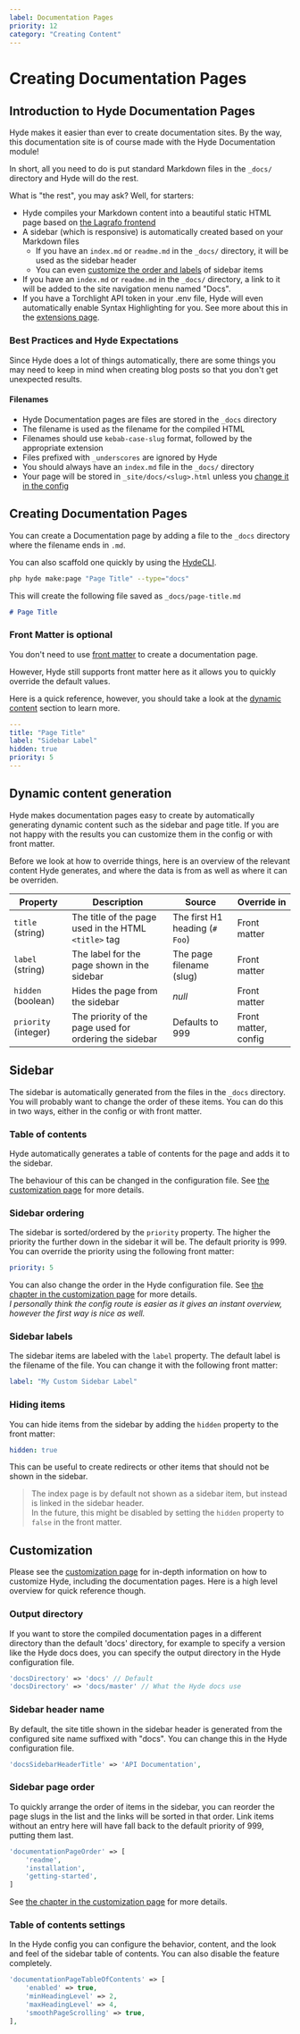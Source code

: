 ```yaml
---
label: Documentation Pages
priority: 12
category: "Creating Content"
---
```


# Creating Documentation Pages

## Introduction to Hyde Documentation Pages

Hyde makes it easier than ever to create documentation sites.
By the way, this documentation site is of course made with the Hyde Documentation module!

In short, all you need to do is put standard Markdown files in the `_docs/` directory and Hyde will do the rest.

What is "the rest", you may ask? Well, for starters:

- Hyde compiles your Markdown content into a beautiful static HTML page based on [the Lagrafo frontend](https://github.com/caendesilva/lagrafo)
- A sidebar (which is responsive) is automatically created based on your Markdown files
  - If you have an `index.md` or `readme.md` in the `_docs/` directory, it will be used as the sidebar header
  - You can even [customize the order and labels](#sidebar-page-order) of sidebar items
- If you have an `index.md` or `readme.md` in the `_docs/` directory,
  a link to it will be added to the site navigation menu named "Docs".
- If you have a Torchlight API token in your .env file, Hyde will even automatically enable Syntax Highlighting for you.
  See more about this in the [extensions page](extensions.html#torchlight).

### Best Practices and Hyde Expectations

Since Hyde does a lot of things automatically, there are some things you may need
to keep in mind when creating blog posts so that you don't get unexpected results.

#### Filenames

- Hyde Documentation pages are files are stored in the `_docs` directory
- The filename is used as the filename for the compiled HTML
- Filenames should use `kebab-case-slug` format, followed by the appropriate extension
- Files prefixed with `_underscores` are ignored by Hyde
- You should always have an `index.md` file in the `_docs/` directory
- Your page will be stored in `_site/docs/<slug>.html` unless you [change it in the config](#output-directory)


## Creating Documentation Pages
You can create a Documentation page by adding a file to the `_docs` directory where the filename ends in `.md`.

You can also scaffold one quickly by using the [HydeCLI](console-commands.html).

```bash
php hyde make:page "Page Title" --type="docs"
```

This will create the following file saved as `_docs/page-title.md`

```markdown
# Page Title
```

### Front Matter is optional

You don't need to use [front matter](blog-posts.html#supported-front-matter-properties) to create a documentation page.

However, Hyde still supports front matter here as it allows you to quickly override the default values.

Here is a quick reference, however, you should take a look at the [dynamic content](#dynamic-content-generation) section to learn more.

```yaml
---
title: "Page Title"
label: "Sidebar Label"
hidden: true
priority: 5
---
```


## Dynamic content generation

Hyde makes documentation pages easy to create by automatically generating dynamic content such as the sidebar and page title.
If you are not happy with the results you can customize them in the config or with front matter.

Before we look at how to override things, here is an overview of the relevant content Hyde generates,
and where the data is from as well as where it can be overriden.


| Property             | Description                                            | Source                         | Override in          |
|----------------------|--------------------------------------------------------|--------------------------------|----------------------|
| `title` (string)     | The title of the page used in the HTML `<title>` tag   | The first H1 heading (`# Foo`) | Front matter         |
| `label` (string)     | The label for the page shown in the sidebar            | The page filename (slug)       | Front matter         |
| `hidden` (boolean)   | Hides the page from the sidebar                        | _null_                         | Front matter         |
| `priority` (integer) | The priority of the page used for ordering the sidebar | Defaults to 999                | Front matter, config |


## Sidebar

The sidebar is automatically generated from the files in the `_docs` directory. You will probably want to change the order
of these items. You can do this in two ways, either in the config or with front matter.

### Table of contents

Hyde automatically generates a table of contents for the page and adds it to the sidebar.

The behaviour of this can be changed in the configuration file.
See [the customization page](customization.html#navigation-menu--sidebar) for more details.


### Sidebar ordering

The sidebar is sorted/ordered by the `priority` property. The higher the priority the further down in the sidebar it will be.
The default priority is 999. You can override the priority using the following front matter:

```yaml
priority: 5
```

You can also change the order in the Hyde configuration file.
See [the chapter in the customization page](customization.html#navigation-menu--sidebar) for more details. <br>
 _I personally think the config route is easier as it gives an instant overview, however the first way is nice as well._

### Sidebar labels

The sidebar items are labeled with the `label` property. The default label is the filename of the file.
You can change it with the following front matter:

```yaml
label: "My Custom Sidebar Label"
```

### Hiding items

You can hide items from the sidebar by adding the `hidden` property to the front matter:

```yaml
hidden: true
```

This can be useful to create redirects or other items that should not be shown in the sidebar.

> The index page is by default not shown as a sidebar item, but instead is linked in the sidebar header. <br>
> In the future, this might be disabled by setting the `hidden` property to `false` in the front matter.

## Customization

Please see the [customization page](customization.html) for in-depth information on how to customize Hyde,
including the documentation pages. Here is a high level overview for quick reference though.

### Output directory

If you want to store the compiled documentation pages in a different directory than the default 'docs' directory,
for example to specify a version like the Hyde docs does, you can specify the output directory in the Hyde configuration file.

```php
'docsDirectory' => 'docs' // Default
'docsDirectory' => 'docs/master' // What the Hyde docs use
```

### Sidebar header name

By default, the site title shown in the sidebar header is generated from the configured site name suffixed with "docs".
You can change this in the Hyde configuration file.

```php
'docsSidebarHeaderTitle' => 'API Documentation',
```

### Sidebar page order

To quickly arrange the order of items in the sidebar, you can reorder the page slugs in the list and the links will be sorted in that order.
Link items without an entry here will have fall back to the default priority of 999, putting them last.

```php
'documentationPageOrder' => [
    'readme',
    'installation',
    'getting-started',
]
```

See [the chapter in the customization page](customization.html#navigation-menu--sidebar) for more details. <br>


### Table of contents settings

In the Hyde config you can configure the behavior, content, and the look and feel of the sidebar table of contents.
You can also disable the feature completely.

```php
'documentationPageTableOfContents' => [
	'enabled' => true,
	'minHeadingLevel' => 2,
	'maxHeadingLevel' => 4,
	'smoothPageScrolling' => true,
],
```
